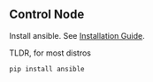 ## Control Node

Install ansible. See [Installation Guide](https://docs.ansible.com/ansible/latest/installation_guide/intro_installation.html).

TLDR, for most distros

```bash
pip install ansible
```
